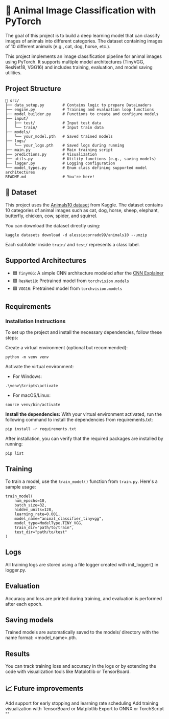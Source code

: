 # 🐾 Animal Image Classification with PyTorch

The goal of this project is to build a deep learning model that can classify images of animals into different categories.
The dataset containing images of 10 different animals (e.g., cat, dog, horse, etc.).

This project implements an image classification pipeline for animal images using PyTorch. It supports multiple model architectures (TinyVGG, ResNet18, VGG16) and includes training, evaluation, and model saving utilities.

## Project Structure

```aiignore
📁 src/
├── data_setup.py        # Contains logic to prepare DataLoaders
├── engine.py            # Training and evaluation loop functions
├── model_builder.py     # Functions to create and configure models
├── input/
│   ├── test/            # Input test data
│   └── train/           # Input train data
├── models/
│   └── your_model.pth   # Saved trained models
├── logs/
│   └── your_logs.pth    # Saved logs during running
├── main.py              # Main training script
├── predictions.py       # Visualization
├── utils.py             # Utility functions (e.g., saving models)
├── logger.py            # Logging configuration
└── model_types.py       # Enum class defining supported model architectures
README.md                # You're here!
```

## 🐾 Dataset

This project uses the [Animals10 dataset](https://www.kaggle.com/datasets/alessiocorrado99/animals10) from Kaggle.
The dataset contains 10 categories of animal images such as cat, dog, horse, sheep, elephant, butterfly, chicken, cow, spider, and squirrel.

You can download the dataset directly using:

```aiignore
kaggle datasets download -d alessiocorrado99/animals10 --unzip
```
Each subfolder inside `train/` and `test/` represents a class label.

## Supported Architectures

- 🟦 `TinyVGG`: A simple CNN architecture modeled after the [CNN Explainer](https://poloclub.github.io/cnn-explainer/)
- 🟥 `ResNet18`: Pretrained model from `torchvision.models`
- 🟩 `VGG16`: Pretrained model from `torchvision.models`

## Requirements

### Installation Instructions
To set up the project and install the necessary dependencies, follow these steps:

Create a virtual environment (optional but recommended):
```aiignore
python -m venv venv
```
Activate the virtual environment:
- For Windows:
```aiignore
.\venv\Scripts\activate
```
- For macOS/Linux:
```aiignore
source venv/bin/activate
```
**Install the dependencies:**
With your virtual environment activated, run the following command to install the dependencies from requirements.txt:
```aiignore
pip install -r requirements.txt
```
After installation, you can verify that the required packages are installed by running:
```aiignore
pip list
```

## Training

To train a model, use the `train_model()` function from `train.py`. Here's a sample usage:

```aiignore
train_model(
    num_epochs=10,
    batch_size=32,
    hidden_units=128,
    learning_rate=0.001,
    model_name="animal_classifier_tinyvgg",
    model_type=ModelType.TINY_VGG,
    train_dir="path/to/train",
    test_dir="path/to/test"
)
```

## Logs

All training logs are stored using a file logger created with init_logger() in logger.py.

## Evaluation

Accuracy and loss are printed during training, and evaluation is performed after each epoch.

## Saving models

Trained models are automatically saved to the models/ directory with the name format: <model_name>.pth.



## Results

You can track training loss and accuracy in the logs or by extending the code with visualization tools like Matplotlib or TensorBoard.



## 📈 Future improvements

Add support for early stopping and learning rate scheduling
Add training visualization with TensorBoard or Matplotlib
Export to ONNX or TorchScript ""
